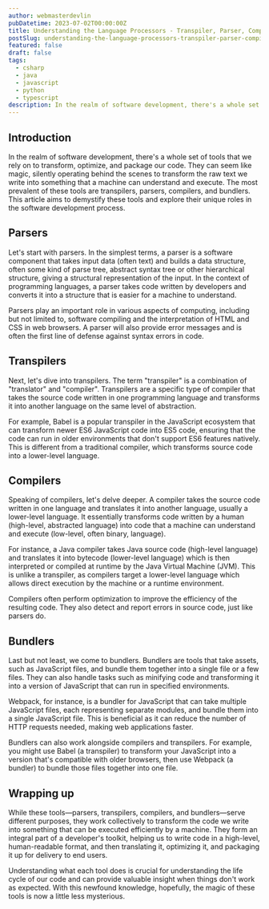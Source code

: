 ```yaml
---
author: webmasterdevlin
pubDatetime: 2023-07-02T00:00:00Z
title: Understanding the Language Processors - Transpiler, Parser, Compiler, and Bundler in Software Development
postSlug: understanding-the-language-processors-transpiler-parser-compiler-and-bundler-in-software-development
featured: false
draft: false
tags:
  - csharp
  - java
  - javascript
  - python
  - typescript
description: In the realm of software development, there's a whole set of tools that we rely on to transform, optimize, and package our code. They can seem like magic, silently operating behind the scenes to tran…
---
```


## Introduction

In the realm of software development, there's a whole set of tools that we rely on to transform, optimize, and package our code. They can seem like magic, silently operating behind the scenes to transform the raw text we write into something that a machine can understand and execute. The most prevalent of these tools are transpilers, parsers, compilers, and bundlers. This article aims to demystify these tools and explore their unique roles in the software development process.

## Parsers

Let's start with parsers. In the simplest terms, a parser is a software component that takes input data (often text) and builds a data structure, often some kind of parse tree, abstract syntax tree or other hierarchical structure, giving a structural representation of the input. In the context of programming languages, a parser takes code written by developers and converts it into a structure that is easier for a machine to understand.

Parsers play an important role in various aspects of computing, including but not limited to, software compiling and the interpretation of HTML and CSS in web browsers. A parser will also provide error messages and is often the first line of defense against syntax errors in code.

## Transpilers

Next, let's dive into transpilers. The term "transpiler" is a combination of "translator" and "compiler". Transpilers are a specific type of compiler that takes the source code written in one programming language and transforms it into another language on the same level of abstraction.

For example, Babel is a popular transpiler in the JavaScript ecosystem that can transform newer ES6 JavaScript code into ES5 code, ensuring that the code can run in older environments that don't support ES6 features natively. This is different from a traditional compiler, which transforms source code into a lower-level language.

## Compilers

Speaking of compilers, let's delve deeper. A compiler takes the source code written in one language and translates it into another language, usually a lower-level language. It essentially transforms code written by a human (high-level, abstracted language) into code that a machine can understand and execute (low-level, often binary, language).

For instance, a Java compiler takes Java source code (high-level language) and translates it into bytecode (lower-level language) which is then interpreted or compiled at runtime by the Java Virtual Machine (JVM). This is unlike a transpiler, as compilers target a lower-level language which allows direct execution by the machine or a runtime environment.

Compilers often perform optimization to improve the efficiency of the resulting code. They also detect and report errors in source code, just like parsers do.

## Bundlers

Last but not least, we come to bundlers. Bundlers are tools that take assets, such as JavaScript files, and bundle them together into a single file or a few files. They can also handle tasks such as minifying code and transforming it into a version of JavaScript that can run in specified environments.

Webpack, for instance, is a bundler for JavaScript that can take multiple JavaScript files, each representing separate modules, and bundle them into a single JavaScript file. This is beneficial as it can reduce the number of HTTP requests needed, making web applications faster.

Bundlers can also work alongside compilers and transpilers. For example, you might use Babel (a transpiler) to transform your JavaScript into a version that's compatible with older browsers, then use Webpack (a bundler) to bundle those files together into one file.

## Wrapping up

While these tools—parsers, transpilers, compilers, and bundlers—serve different purposes, they work collectively to transform the code we write into something that can be executed efficiently by a machine. They form an integral part of a developer's toolkit, helping us to write code in a high-level, human-readable format, and then translating it, optimizing it, and packaging it up for delivery to end users.

Understanding what each tool does is crucial for understanding the life cycle of our code and can provide valuable insight when things don't work as expected. With this newfound knowledge, hopefully, the magic of these tools is now a little less mysterious.
